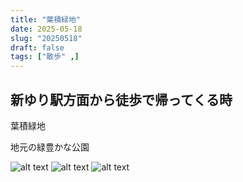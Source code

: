 ```yaml
---
title: "葉積緑地"
date: 2025-05-18
slug: "20250518"
draft: false
tags: ["散歩" ,]
---
```



## 新ゆり駅方面から徒歩で帰ってくる時
葉積緑地

地元の緑豊かな公園




![alt text](https://mn86.tonkotsu.jp/img/2025/0610/032.webp)
![alt text](https://mn86.tonkotsu.jp/img/2025/0610/033.webp)
![alt text](https://mn86.tonkotsu.jp/img/2025/0610/034.webp)

